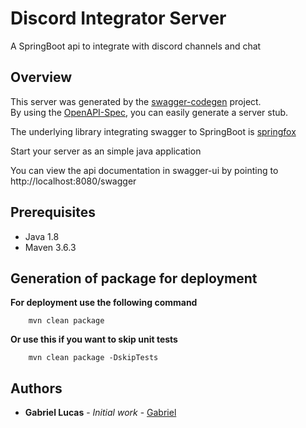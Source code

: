 # Discord Integrator Server

A SpringBoot api to integrate with discord channels and chat 

## Overview  
This server was generated by the [swagger-codegen](https://github.com/swagger-api/swagger-codegen) project.  
By using the [OpenAPI-Spec](https://github.com/swagger-api/swagger-core), you can easily generate a server stub.  

The underlying library integrating swagger to SpringBoot is [springfox](https://github.com/springfox/springfox)  

Start your server as an simple java application  

You can view the api documentation in swagger-ui by pointing to  
http://localhost:8080/swagger

## Prerequisites

- Java 1.8
- Maven 3.6.3

## Generation of package for deployment

**For deployment use the following command**

        mvn clean package

**Or use this if you want to skip unit tests**

        mvn clean package -DskipTests

## Authors

* **Gabriel Lucas** - *Initial work* - [Gabriel](mailto:gabriel23costalima@outlook.com)

